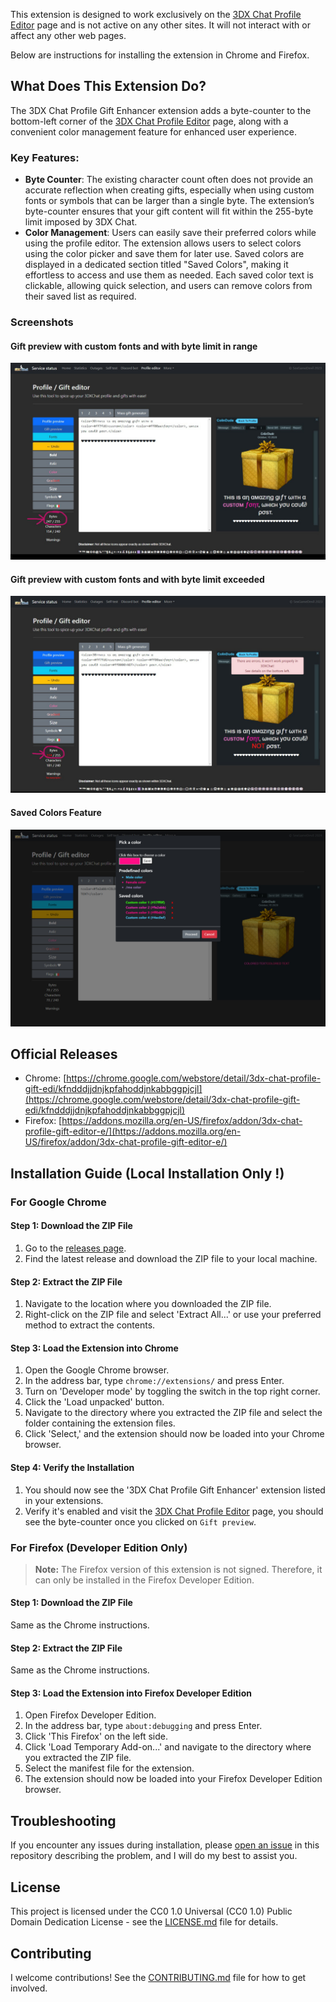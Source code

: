 This extension is designed to work exclusively on the [3DX Chat Profile Editor](https://status.3dxchat.net/profile-editor) page and is not active on any other sites. It will not interact with or affect any other web pages.

Below are instructions for installing the extension in Chrome and Firefox.

## What Does This Extension Do?

The 3DX Chat Profile Gift Enhancer extension adds a byte-counter to the bottom-left corner of the [3DX Chat Profile Editor](https://status.3dxchat.net/profile-editor) page, along with a convenient color management feature for enhanced user experience.

### Key Features:

-   **Byte Counter**: The existing character count often does not provide an accurate reflection when creating gifts, especially when using custom fonts or symbols that can be larger than a single byte. The extension’s byte-counter ensures that your gift content will fit within the 255-byte limit imposed by 3DX Chat.
-   **Color Management**: Users can easily save their preferred colors while using the profile editor. The extension allows users to select colors using the color picker and save them for later use. Saved colors are displayed in a dedicated section titled "Saved Colors", making it effortless to access and use them as needed. Each saved color text is clickable, allowing quick selection, and users can remove colors from their saved list as required.

### Screenshots

#### Gift preview with custom fonts and with byte limit in range

![OK](./demo/Screenshot%20-%20OK.jpg)

#### Gift preview with custom fonts and with byte limit exceeded

![ERROR](./demo/Screenshot%20-%20NOT%20OK.jpg)

#### Saved Colors Feature

![Saved Colors](./demo/Screenshot%20-%20Saved%20colors.jpg)

## Official Releases

-   Chrome: [https://chrome.google.com/webstore/detail/3dx-chat-profile-gift-edi/kfndddjjdnjkpfahoddjnkabbggpjcjl](https://chrome.google.com/webstore/detail/3dx-chat-profile-gift-edi/kfndddjjdnjkpfahoddjnkabbggpjcjl)
-   Firefox: [https://addons.mozilla.org/en-US/firefox/addon/3dx-chat-profile-gift-editor-e/](https://addons.mozilla.org/en-US/firefox/addon/3dx-chat-profile-gift-editor-e/)

## Installation Guide (Local Installation Only !)

### For Google Chrome

#### Step 1: Download the ZIP File

1. Go to the [releases page](https://github.com/PixelNini/3dx-chat-profile-gift-enhancer/releases).
2. Find the latest release and download the ZIP file to your local machine.

#### Step 2: Extract the ZIP File

1. Navigate to the location where you downloaded the ZIP file.
2. Right-click on the ZIP file and select 'Extract All...' or use your preferred method to extract the contents.

#### Step 3: Load the Extension into Chrome

1. Open the Google Chrome browser.
2. In the address bar, type `chrome://extensions/` and press Enter.
3. Turn on 'Developer mode' by toggling the switch in the top right corner.
4. Click the 'Load unpacked' button.
5. Navigate to the directory where you extracted the ZIP file and select the folder containing the extension files.
6. Click 'Select,' and the extension should now be loaded into your Chrome browser.

#### Step 4: Verify the Installation

1. You should now see the '3DX Chat Profile Gift Enhancer' extension listed in your extensions.
2. Verify it's enabled and visit the [3DX Chat Profile Editor](https://status.3dxchat.net/profile-editor) page, you should see the byte-counter once you clicked on `Gift preview`.

### For Firefox (Developer Edition Only)

> **Note:** The Firefox version of this extension is not signed. Therefore, it can only be installed in the Firefox Developer Edition.

#### Step 1: Download the ZIP File

Same as the Chrome instructions.

#### Step 2: Extract the ZIP File

Same as the Chrome instructions.

#### Step 3: Load the Extension into Firefox Developer Edition

1. Open Firefox Developer Edition.
2. In the address bar, type `about:debugging` and press Enter.
3. Click 'This Firefox' on the left side.
4. Click 'Load Temporary Add-on...' and navigate to the directory where you extracted the ZIP file.
5. Select the manifest file for the extension.
6. The extension should now be loaded into your Firefox Developer Edition browser.

## Troubleshooting

If you encounter any issues during installation, please [open an issue](https://github.com/PixelNini/3dx-chat-profile-gift-enhancer/issues) in this repository describing the problem, and I will do my best to assist you.

## License

This project is licensed under the CC0 1.0 Universal (CC0 1.0) Public Domain Dedication License - see the [LICENSE.md](LICENSE.md) file for details.

## Contributing

I welcome contributions! See the [CONTRIBUTING.md](CONTRIBUTING.md) file for how to get involved.
